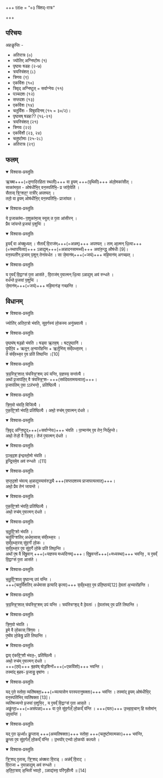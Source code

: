 +++
title = "०३ त्रिंशद्-रात्रः"

+++
## परिचयः
अहःकॢप्तिः - 

- अतिरात्रः (०)
- ज्योतिर् अग्निष्टोमः (१)
- पृष्ठ्यः षडहः (२-७)
- त्रयस्त्रिंशत् (८)
- त्रिणवः (९)
- एकविंशः (१०)
- त्रिवृद् अग्निष्टुत् = सर्वाग्नेयः (११)
- पञ्चदशः (१२)
- सप्तदशः (१३)
- एकविंशः (१४)
- चतुर्विंशः - विषुवदिनम् (१५ = ३०/२)।
- पृष्ठ्यष् षडहः?? (१६-२१)
- त्रयस्त्रिंशत् (२१)
- त्रिणवः (२२)
- एकविंशौ (२३, २४)
- चतुष्टोमाः (२५-२८)
- अतिरात्रः (२९)

## फलम्

<details open><summary>विश्वास-प्रस्तुतिः</summary>

ऋ॒ख्षा+++(=तृणादिरहिता स्थली)+++ वा इ॒यम् +++(पृथिवी)+++ अ॑लो॒मका॑सीत् ।  
साका॑मय॒त - ओष॑धीभि॒र् वन॒स्पति॑भि॒ᳶ प्र जा॑ये॒येति॑ ।  
सैतास् त्रि॒ꣳ॒शत॒ꣳ॒ रात्री॑र् अपश्यत् ।  
ततो॒ वा इ॒यम् ओष॑धीभि॒र् वन॒स्पति॑भि॒ᳶ प्राजा॑यत ।  
</details>



<details open><summary>विश्वास-प्रस्तुतिः</summary>

ये प्र॒जाका॑माᳶ प॒शुका॑मा॒स् स्युस् त ए॒ता आ॑सीरन् ।  
प्रैव जा॑यन्ते प्र॒जया॑ प॒शुभिः॑ ।
</details>



<details open><summary>विश्वास-प्रस्तुतिः</summary>

इ॒यव्ँ वा अ॑ख्षुध्यत् ।
सैताव्ँ वि॒राज॑म्+++(=अन्नम्)+++ अपश्यत् ।
ताम् आ॒त्मन् धि॒त्वा+++(=स्थापयित्वा)+++ ऽन्नाद्य॒म्+++(=अन्नादनसामर्थ्यं)+++ अवा॑रु॒न्द्ध् औष॑धीः [9]।  
वन॒स्पती॑न् प्र॒जाम् प॒शून् तेना॑वर्धत ।
सा जे॒मान॑म्+++(=जयं)+++ महि॒मान॑म् अगच्छत् ।
</details>



<details open><summary>विश्वास-प्रस्तुतिः</summary>

य ए॒वव्ँ वि॒द्वाꣳस॑ ए॒ता आस॑ते , वि॒राज॑म् ए॒वात्मन् धि॒त्वा ऽन्नाद्य॒म् अव॑ रुन्धते ।  
वर्ध॑न्ते प्र॒जया॑ प॒शुभिः॑ ।  
जे॒मान॑म्+++(=जयं)+++ महि॒मान॑ङ् गच्छन्ति ।
</details>



## विधानम्

<details open><summary>विश्वास-प्रस्तुतिः</summary>

ज्योति॑र् अतिरा॒त्रो भ॑वति, सुव॒र्गस्य॑ लो॒कस्य अनु॑ख्यात्यै ।
</details>



<details open><summary>विश्वास-प्रस्तुतिः</summary>

पृष्ठ्य॑ष् षड॒हो भ॑वति ।
षड्वा ऋ॒तव॒ष् । षट्पृ॒ष्ठानि॑ ।  
पृ॒ष्ठैरे॒व + ऋतून् अ॒न्वारो॑हन्ति + ऋ॒र्तुभि॑स् सव्ँवथ्स॒रम् ।  
ते स॑व्ँवथ्स॒र ए॒व प्रति॑ तिष्ठन्ति ।[10]  
</details>



<details open><summary>विश्वास-प्रस्तुतिः</summary>

त्र॒य॒स्त्रि॒ꣳ॒शात् त्र॑यस्त्रि॒ꣳ॒शम् उप॑ यन्ति, य॒ज्ञस्य॒ सन्त॑त्यै ।  
अथो॑ प्र॒जाप॑ति॒र् वै त्र॑यस्त्रि॒ꣳ॒शᳶ +++(सर्वदेवतामयत्वात्)+++।  
प्र॒जाप॑तिम् ए॒वा ऽऽर॑भन्ते॒ , प्रति॑ष्ठित्यै ।
</details>



<details open><summary>विश्वास-प्रस्तुतिः</summary>

त्रि॒ण॒वो भ॑वति॒ विजि॑त्यै ।  
ए॒क॒वि॒ꣳ॒शो भ॑वति॒ प्रति॑ष्ठित्यै । अथो॒ रुच॑म् ए॒वात्मन् द॑धते ।
</details>



<details open><summary>विश्वास-प्रस्तुतिः</summary>

त्रि॒वृद् अ॑ग्नि॒ष्टुद्+++(=सर्वाग्नेयः)+++ भ॑वति ।
पा॒प्मान॑म् ए॒व तेन॒ निर्द॑ह॒न्ते।  
अथो॒ तेजो॒ वै त्रि॒वृत्। तेज॑ ए॒वात्मन् द॑धते ।  
</details>



<details open><summary>विश्वास-प्रस्तुतिः</summary>

प॒ञ्च॒द॒श इ॑न्द्रस्तो॒मो भ॑वति ।  
इ॒न्द्रि॒यमे॒व अव॑ रुन्धते ।[11]  
</details>



<details open><summary>विश्वास-प्रस्तुतिः</summary>

स॒प्त॒द॒शो भ॑वत्य् अ॒न्नाद्य॒स्याव॑रुद्ध्यै +++(सप्तदशस्य प्राजापत्यत्वात्)+++।  
अथो॒ प्रैव तेन॑ जायन्ते ।
</details>



<details open><summary>विश्वास-प्रस्तुतिः</summary>

ए॒क॒वि॒ꣳ॒शो भ॑वति॒ प्रति॑ष्ठित्यै ।  
अथो॒ रुच॑म् ए॒वात्मन् द॑धते ।
</details>



<details open><summary>विश्वास-प्रस्तुतिः</summary>

च॒तु॒र्वि॒ꣳ॒शो भ॑वति ।  
चतु॑र्विꣳशतिर् अर्धमा॒सास् स॑व्ँवथ्स॒रः ।  
स॒व्ँव॒थ्स॒रस् सु॑व॒र्गो लो॒कः ।  
स॒व्ँव॒थ्स॒र ए॒व सु॑व॒र्गे लो॒के प्रति॑ तिष्ठ॒न्ति ।   
अथो॑ ए॒ष वै वि॑षू॒वान् +++(=यज्ञस्य मध्यदिनम्)+++।
वि॒षू॒वन्तो॑+++(=मध्यस्था)+++ भवन्ति॒ , य ए॒वव्ँ वि॒द्वाꣳस॑ ए॒ता आस॑ते ।
</details>



<details open><summary>विश्वास-प्रस्तुतिः</summary>

च॒तु॒र्वि॒ꣳ॒शात् पृ॒ष्ठान्य् उप॑ यन्ति ।  
+++(चतुर्विंशतिर् अर्धमासा इत्यादि कृत्वा)+++ स॒व्ँव॒थ्स॒र॒ ए॒व प्र॑ति॒ष्ठाय॑[12] दे॒वता॑ अ॒भ्यारो॑हन्ति ।  
</details>



<details open><summary>विश्वास-प्रस्तुतिः</summary>

त्र॒य॒स्त्रि॒ꣳ॒शात् त्र॑यस्त्रि॒ꣳ॒शम् उप॑ यन्ति ।
त्रय॑स्त्रिꣳश॒द् वै दे॒वताः॑ ।
दे॒वता॑स्व् ए॒व प्रति॑ तिष्ठन्ति ।
</details>



<details open><summary>विश्वास-प्रस्तुतिः</summary>

त्रि॒ण॒वो भ॑वति ।  
इ॒मे वै लो॒कास् त्रि॑ण॒वः ।  
ए॒ष्वे॑व लो॒केषु॒ प्रति॑ तिष्ठन्ति ।
</details>



<details open><summary>विश्वास-प्रस्तुतिः</summary>

द्वाव् ए॑कवि॒ꣳ॒शौ भ॑वत॒ᳶ, प्रति॑ष्ठित्यै ।  
अथो॒ रुच॑म् ए॒वात्मन् द॑धते ।  
+++(एवं)+++ ब॒हव॑ष् षोड॒शिनो॑+++(=एकविंशो)+++ भवन्ति ।  
तस्मा॑द् ब॒हवᳶ॑ प्र॒जासु॒ वृषा॑णः ।
</details>



<details open><summary>विश्वास-प्रस्तुतिः</summary>

यद् ए॒ते स्तोमा॒ व्यति॑षक्ता॒+++(=व्यत्यासेन परस्परानुषक्ताः)+++ भव॑न्ति ।
तस्मा॑द् इ॒यम् ओष॑धीभि॒र् वन॒स्पति॑भिर् व्यति॑षक्ता [13]।  
व्यति॑षज्यन्ते प्र॒जया॑ प॒शुभि॒र् , य ए॒वव्ँ वि॒द्वाꣳस॑ ए॒ता आस॒ते ।  
अकॢ॑प्ता॒+++(=असंपन्ना)+++ वा ए॒ते सु॑व॒र्गल्ँ लो॒कय्ँ य॑न्ति ।
+++(यतः)+++ उ॒च्चा॒व॒चान् हि स्तोमा॑न् उप॒यन्ति॑ ।  
</details>



<details open><summary>विश्वास-प्रस्तुतिः</summary>

यद् ए॒त ऊ॒र्ध्वाᳵ कॢ॒प्तास् +++(अव्यतिषक्ताः)+++ स्तोमा॒ +++(चतुष्टोमात्मकाः)+++ भव॑न्ति,  
कॢ॒प्ता ए॒व सु॑व॒र्गल्ँ लो॒कय्ँ य॑न्ति ।
उ॒भयो॑र् एभ्यो लो॒कयोः॑ कल्पते ।  
</details>



<details open><summary>विश्वास-प्रस्तुतिः</summary>

त्रि॒ꣳ॒शद् ए॒तास्, त्रि॒ꣳ॒शद् अ॑ख्षरा वि॒राड् ।
अन्न॑व्ँ वि॒राट् ।  
वि॒राजा + ए॒वान्नाद्य॒म् अव॑ रुन्धते ।  
अ॒ति॒रा॒त्राव् अ॒भितो॑ भवतो॒ ,
ऽन्नाद्य॑स्य॒ परि॑गृहीत्यै ॥ [14]
</details>


